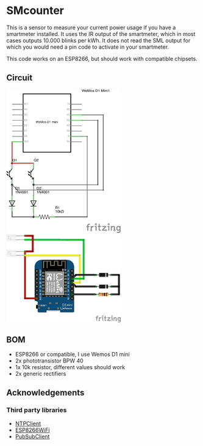 # SMcounter

This is a sensor to measure your current power usage if you have a smartmeter installed. It uses the IR output of the smartmeter, which in most cases outputs 10.000 blinks per kWh. It does not read the SML output for which you would need a pin code to activate in your smartmeter.

This code works on an ESP8266, but should work with compatible chipsets.

## Circuit

<img src="doc/SMcounter_circuit.png" width="300"> <img src="doc/SMcounter_circuit2.png" width="300">

## BOM

- ESP8266 or compatible, I use Wemos D1 mini
- 2x phototransistor BPW 40
- 1x 10k resistor, different values should work
- 2x generic rectifiers

## Acknowledgements

### Third party libraries

- [NTPClient](https://github.com/arduino-libraries/NTPClient)
- [ESP8266WiFi](https://github.com/ekstrand/ESP8266wifi)
- [PubSubClient](https://github.com/knolleary/pubsubclient)
